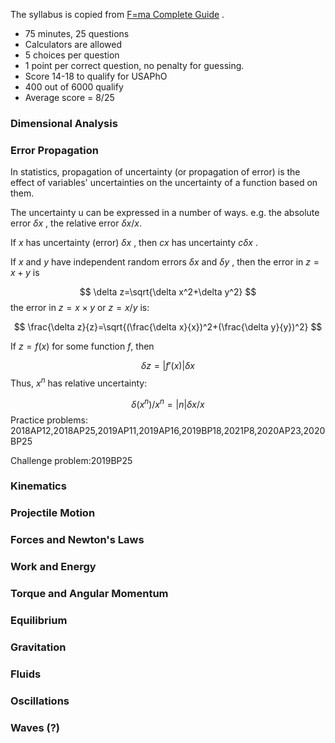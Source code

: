 The syllabus is copied from [F=ma Complete Guide](https://www.youtube.com/watch?v=SuFpSrCzucM) .

- 75 minutes, 25 questions
- Calculators are allowed
- 5 choices per question
- 1 point per correct question, no penalty for guessing.
- Score 14-18 to qualify for USAPhO
- 400 out of 6000 qualify
- Average score = 8/25

### Dimensional Analysis



### Error Propagation

In statistics, propagation of uncertainty (or propagation of error) is the effect of variables' uncertainties on the uncertainty of a function based on them.

The uncertainty u can be expressed in a number of ways. e.g. the absolute error $\delta x$ , the relative error $\delta x/x$.

If $x$ has uncertainty (error) $\delta x$ , then $cx$ has uncertainty $c\delta x$ .

If $x$ and $y$ have independent random errors $\delta x$ and $\delta y$ , then the error in $z=x+y$ is


$$
\delta z=\sqrt{\delta x^2+\delta y^2}
$$
the error in $z=x\times y$ or $z=x/y$ is:


$$
\frac{\delta z}{z}=\sqrt{(\frac{\delta x}{x})^2+(\frac{\delta y}{y})^2}
$$

If $z=f(x)$ for some function $f$, then


$$
\delta z=|f'(x)|\delta x
$$
Thus, $x^n$ has relative uncertainty:


$$
\delta(x^n)/x^n=|n|\delta x/x
$$
Practice problems: 2018AP12,2018AP25,2019AP11,2019AP16,2019BP18,2021P8,2020AP23,2020BP25

Challenge problem:2019BP25

### Kinematics



### Projectile Motion



### Forces and Newton's Laws



### Work and Energy



### Torque and Angular Momentum



### Equilibrium



### Gravitation



### Fluids



### Oscillations



### Waves (?)

